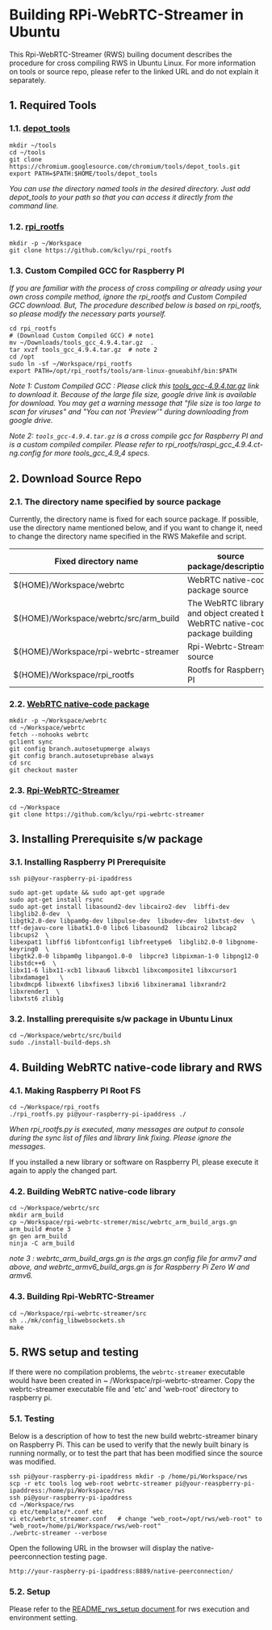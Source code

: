 
# Building RPi-WebRTC-Streamer in Ubuntu

This Rpi-WebRTC-Streamer (RWS) builing document describes the procedure for cross compiling RWS in Ubuntu Linux.
For more information on tools or source repo, please refer to the linked URL and do not explain it separately.

## 1. Required Tools

###  1.1. [depot_tools](http://dev.chromium.org/developers/how-tos/depottools)
	
```
mkdir ~/tools
cd ~/tools
git clone https://chromium.googlesource.com/chromium/tools/depot_tools.git
export PATH=$PATH:$HOME/tools/depot_tools
```
*You can use the directory named tools in the desired directory. Just add depot_tools to your path so that you can access it directly from the command line.*

### 1.2. [rpi_rootfs](https://github.com/kclyu/rpi_rootfs)
```
mkdir -p ~/Workspace
git clone https://github.com/kclyu/rpi_rootfs
```

### 1.3. 	Custom Compiled GCC for Raspberry PI
	
*If you are familiar with the process of cross compiling or already using your own cross compile method, ignore the rpi_rootfs and Custom Compiled GCC download. But, The procedure described below is based on rpi_rootfs, so please modify the necessary parts yourself.*
```
cd rpi_rootfs
# (Download Custom Compiled GCC) # note1
mv ~/Downloads/tools_gcc_4.9.4.tar.gz  .
tar xvzf tools_gcc_4.9.4.tar.gz  # note 2
cd /opt
sudo ln -sf ~/Workspace/rpi_rootfs
export PATH=/opt/rpi_rootfs/tools/arm-linux-gnueabihf/bin:$PATH
```
*Note 1:  Custom Compiled GCC : Please click this [tools_gcc-4.9.4.tar.gz](https://drive.google.com/open?id=0B4FN-EnejHTaLWVILVFkVTZteWM) link to download it. Because of the large file size, google drive link is available for download. You may get a warning message that "file size is too large to scan for viruses" and "You can not 'Preview'" during downloading from google drive.*
		 
*Note 2: `tools_gcc-4.9.4.tar.gz` is a cross compile gcc for Raspberry PI and is a custom compiled compiler. Please refer to rpi_rootfs/raspi_gcc_4.9.4.ct-ng.config for more tools_gcc_4.9_4 specs.*
    
## 2. Download Source Repo
### 2.1. The directory name specified by source package
Currently, the directory name is fixed for each source package. If possible, use the directory name mentioned below, and if you want to change it, need to change the directory name specified in the RWS Makefile and script.


|Fixed directory name|source package/descriptions|
|----------------|-----------------|
|$(HOME)/Workspace/webrtc|WebRTC native-code package source|
|$(HOME)/Workspace/webrtc/src/arm_build|The WebRTC library and object created by WebRTC native-code package building|
|$(HOME)/Workspace/rpi-webrtc-streamer|Rpi-Webrtc-Streamer source|
|$(HOME)/Workspace/rpi_rootfs|Rootfs for Raspberry PI|


### 2.2. [WebRTC native-code package](https://webrtc.org/native-code/development/)

```
mkdir -p ~/Workspace/webrtc
cd ~/Workspace/webrtc
fetch --nohooks webrtc
gclient sync
git config branch.autosetupmerge always
git config branch.autosetuprebase always
cd src
git checkout master
```

### 2.3. [Rpi-WebRTC-Streamer](https://github.com/kclyu/rpi-webrtc-streamer)

```
cd ~/Workspace
git clone https://github.com/kclyu/rpi-webrtc-streamer
```

## 3. Installing Prerequisite s/w package 

### 3.1. Installing Raspberry PI Prerequisite 

```
ssh pi@your-raspberry-pi-ipaddress

sudo apt-get update && sudo apt-get upgrade
sudo apt-get install rsync
sudo apt-get install libasound2-dev libcairo2-dev  libffi-dev libglib2.0-dev  \
libgtk2.0-dev libpam0g-dev libpulse-dev  libudev-dev  libxtst-dev  \
ttf-dejavu-core libatk1.0-0 libc6 libasound2  libcairo2 libcap2 libcups2  \
libexpat1 libffi6 libfontconfig1 libfreetype6  libglib2.0-0 libgnome-keyring0  \
libgtk2.0-0 libpam0g libpango1.0-0  libpcre3 libpixman-1-0 libpng12-0 libstdc++6  \
libx11-6 libx11-xcb1 libxau6 libxcb1 libxcomposite1 libxcursor1 libxdamage1   \
libxdmcp6 libxext6 libxfixes3 libxi6 libxinerama1 libxrandr2 libxrender1  \
libxtst6 zlib1g 
```

### 3.2. Installing prerequisite s/w package in Ubuntu Linux
```
cd ~/Workspace/webrtc/src/build
sudo ./install-build-deps.sh
```

## 4. Building WebRTC native-code library and RWS

### 4.1. Making Raspberry PI Root FS

```
cd ~/Workspace/rpi_rootfs
./rpi_rootfs.py pi@your-raspberry-pi-ipaddress ./
```
*When rpi_rootfs.py is executed, many messages are output to console during the sync list of files and library link fixing. Please ignore the messages.*

If you installed a new library or software on Raspberry PI, please execute it again to apply the changed part.


### 4.2. Building WebRTC native-code library
```
cd ~/Workspace/webrtc/src
mkdir arm_build
cp ~/Workspace/rpi-webrtc-stremer/misc/webrtc_arm_build_args.gn arm_build #note 3
gn gen arm_build
ninja -C arm_build
```
*note 3 : webrtc_arm_build_args.gn is the args.gn config file for armv7 and above, and webrtc_armv6_build_args.gn  is for Raspberry Pi Zero W and armv6.*

### 4.3. Building Rpi-WebRTC-Streamer
```
cd ~/Workspace/rpi-webrtc-streamer/src
sh ../mk/config_libwebsockets.sh 
make
```

## 5. RWS setup and testing
If there were no compilation problems, the `webrtc-streamer` executable would have been created in ~ /Workspace/rpi-webrtc-streamer.
Copy the webrtc-streamer executable file and 'etc' and 'web-root' directory to raspberry pi. 


### 5.1. Testing
Below is a description of how to test the new build webrtc-streamer binary on Raspberry Pi. This can be used to verify that the newly built binary is running normally, or to test the part that has been modified since the source was modified.

```
ssh pi@your-raspberry-pi-ipaddress mkdir -p /home/pi/Workspace/rws
scp -r etc tools log web-root webrtc-streamer pi@your-reaspberry-pi-ipaddress:/home/pi/Workspace/rws
ssh pi@your-raspberry-pi-ipaddress
cd ~/Workspace/rws
cp etc/template/*.conf etc
vi etc/webrtc_streamer.conf   # change "web_root=/opt/rws/web-root" to "web_root=/home/pi/Workspace/rws/web-root"
./webrtc-streamer --verbose
```

Open the following URL in the browser will display the native-peerconnection testing page.

```
http://your-raspberry-pi-ipaddress:8889/native-peerconnection/
```


### 5.2. Setup

Please refer to the [README_rws_setup document](../master/README_rws_setup.md).for rws execution and environment setting.



